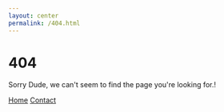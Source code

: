 ```yaml
---
layout: center
permalink: /404.html
---
```


# 404

Sorry Dude, we can't seem to find the page you're looking for.!

<div class="mt3">
  <a href="{{ site.baseurl }}/" class="button button-blue button-big">Home</a>
  <a href="{{ site.baseurl }}/contact.html/" class="button button-blue button-big">Contact</a>
</div>
